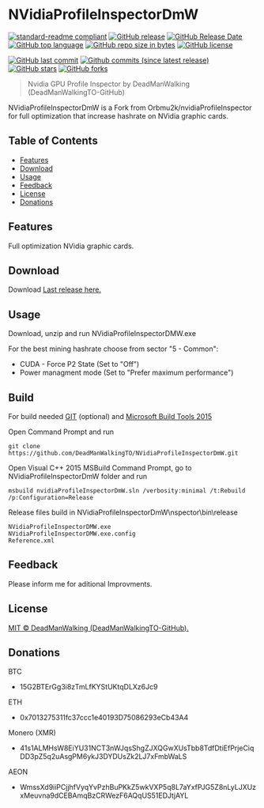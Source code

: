 # NVidiaProfileInspectorDmW
[![standard-readme compliant](https://img.shields.io/badge/readme%20style-standard-brightgreen.svg)](https://github.com/RichardLitt/standard-readme)
[![GitHub release](https://img.shields.io/github/release/DeadManWalkingTO/NVidiaProfileInspectorDmW/all.svg)](https://github.com/DeadManWalkingTO/NVidiaProfileInspectorDmW/releases/latest)
[![GitHub Release Date](https://img.shields.io/github/release-date-pre/DeadManWalkingTO/NVidiaProfileInspectorDmW.svg)](https://github.com/DeadManWalkingTO/NVidiaProfileInspectorDmW/releases/latest)
[![GitHub top language](https://img.shields.io/github/languages/top/DeadManWalkingTO/NVidiaProfileInspectorDmW.svg)](https://github.com/DeadManWalkingTO/NVidiaProfileInspectorDmW)
[![GitHub repo size in bytes](https://img.shields.io/github/repo-size/DeadManWalkingTO/NVidiaProfileInspectorDmW.svg)](https://github.com/DeadManWalkingTO/NVidiaProfileInspectorDmW)
[![GitHub license](https://img.shields.io/github/license/DeadManWalkingTO/NVidiaProfileInspectorDmW.svg)](https://github.com/DeadManWalkingTO/NVidiaProfileInspectorDmW/blob/master/LICENSE)

[![GitHub last commit](https://img.shields.io/github/last-commit/DeadManWalkingTO/NVidiaProfileInspectorDmW.svg)](https://github.com/DeadManWalkingTO/NVidiaProfileInspectorDmW)
[![Github commits (since latest release)](https://img.shields.io/github/commits-since/DeadManWalkingTO/NVidiaProfileInspectorDmW/latest.svg)](https://github.com/DeadManWalkingTO/NVidiaProfileInspectorDmW)
[![GitHub stars](https://img.shields.io/github/stars/DeadManWalkingTO/NVidiaProfileInspectorDmW.svg)](https://github.com/DeadManWalkingTO/NVidiaProfileInspectorDmW/stargazers)
[![GitHub forks](https://img.shields.io/github/forks/DeadManWalkingTO/NVidiaProfileInspectorDmW.svg)](https://github.com/DeadManWalkingTO/NVidiaProfileInspectorDmW/network)
>Nvidia GPU Profile Inspector by DeadManWalking (DeadManWalkingTO-GitHub)

NVidiaProfileInspectorDmW is a Fork from Orbmu2k/nvidiaProfileInspector for full optimization that increase hashrate on NVidia graphic cards.

## Table of Contents
- [Features](#features)
- [Download](#download)
- [Usage](#usage)
- [Feedback](#feedback)
- [License](#license)
- [Donations](#donations)

## Features
Full optimization NVidia graphic cards.

## Download
Download [Last release here.](https://github.com/DeadManWalkingTO/NVidiaProfileInspectorDmW/releases/latest)

## Usage
Download, unzip and run NVidiaProfileInspectorDMW.exe

For the best mining hashrate choose from sector "5 - Common":
* CUDA - Force P2 State (Set to "Off")
* Power managment mode (Set to "Prefer maximum performance")

## Build
For build needed [GIT](https://git-scm.com/downloads) (optional) and [Microsoft Build Tools 2015](https://www.microsoft.com/en-us/download/details.aspx?id=48159)

Open Command Prompt and run 
```
git clone https://github.com/DeadManWalkingTO/NVidiaProfileInspectorDmW.git
```
Open Visual C++ 2015 MSBuild Command Prompt, go to NVidiaProfileInspectorDmW folder and run 
```
msbuild nvidiaProfileInspectorDmW.sln /verbosity:minimal /t:Rebuild /p:Configuration=Release
```
Release files build in NVidiaProfileInspectorDmW\nspector\bin\release
```
NVidiaProfileInspectorDMW.exe
NVidiaProfileInspectorDMW.exe.config
Reference.xml
```

## Feedback
Please inform me for aditional Improvments.

## License

[MIT © DeadManWalking (DeadManWalkingTO-GitHub).](./LICENSE)

## Donations

BTC
* 15G2BTErGg3i8zTmLfKYStUKtqDLXz6Jc9

ETH
* 0x7013275311fc37ccc1e40193D75086293eCb43A4

Monero (XMR)
* 41s1ALMHsW8EiYU31NCT3nWJqsShgZJXQGwXUsTbb8TdfDtiEfPrjeCiqDD3pZ5q2uAsgPM6ykJ3DYDUsZk2LJ7xFmbWaLS

AEON
* WmssXd9iiPCjjhfVyqYvPzhBuPKkZ5wkVXP5q8L7aYxfPJG5Z8nLyLJXUzxMeuvna9dCEBAmqBzCRWezF6AQqUS51EDJtjAYL
